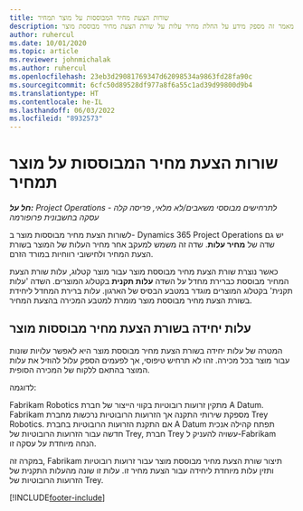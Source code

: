 ```yaml
---
title: שורות הצעת מחיר המבוססות על מוצר תמחיר
description: מאמר זה מספק מידע על החלת מחיר עלות על שורת הצעת מחיר מבוססת מוצר.
author: ruhercul
ms.date: 10/01/2020
ms.topic: article
ms.reviewer: johnmichalak
ms.author: ruhercul
ms.openlocfilehash: 23eb3d29081769347d62098534a9863fd28fa90c
ms.sourcegitcommit: 6cfc50d89528df977a8f6a55c1ad39d99800d9b4
ms.translationtype: HT
ms.contentlocale: he-IL
ms.lasthandoff: 06/03/2022
ms.locfileid: "8932573"
---
```

# <a name="costing-product-based-quote-lines"></a>שורות הצעת מחיר המבוססות על מוצר תמחיר

_**חל על:** Project Operations לתרחישים מבוססי משאבים/לא מלאי, פריסה קלה - עסקה בחשבונית פרופורמה_


לשורות הצעת מחיר מבוססות מוצר ב- Dynamics 365 Project Operations יש גם שדה של **מחיר עלות**. שדה זה משמש למעקב אחר מחיר העלות של המוצר בשורת הצעת המחיר ולחישובי רווחיות במורד הזרם.

כאשר נוצרת שורת הצעת מחיר מבוססת מוצר עבור מוצר קטלוג, עלות שורת הצעת המחיר מבוססת כברירת מחדל על השדה **עלות תקנית** בקטלוג המוצרים. השדה 'עלות תקנית' בקטלוג המוצרים מוגדר במטבע הבסיס של הארגון. עלות ברירת המחדל ליחידת בשורת הצעת מחיר מבוססת מוצר מומרת למטבע המכירה בהצעת המחיר.

## <a name="unit-cost-on-a-product-based-quote-line"></a>עלות יחידה בשורת הצעת מחיר מבוססות מוצר

המטרה של עלות יחידה בשורת הצעת מחיר מבוססת מוצר היא לאפשר עלויות שונות עבור מוצר בכל מכירה. זהו לא תרחיש טיפוסי, אך לפעמים הספק עלול להוזיל את עלות המוצר בהתאם ללקוח של המכירה הסופית.

לדוגמה:

Fabrikam Robotics מתקין זרועות רובוטיות בקווי הייצור של חברת A Datum. Fabrikam מספקת שירותי התקנה אך הזרועות הרובוטיות נרכשות מחברת Trey Robotics. אם התקנת הזרועות הרובוטיות בחברת A Datum תפתח קהילה אנכית חדשה עבור הזרועות הרובוטיות של Trey, חברת Trey עשויה להעניק ל-Fabrikam הנחה מיוחדת על עסקה זו.

במקרה זה, Fabrikam תיצור שורת הצעת מחיר מבוססת מוצר עבור זרועות רובוטיות ותזין עלות מיוחדת ליחידה עבור הצעת מחיר זו. עלות זו שונה מהעלות התקנית של הזרועות הרובוטיות של Trey.


[!INCLUDE[footer-include](../../includes/footer-banner.md)]